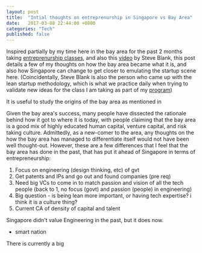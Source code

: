 ```yaml
---
layout: post
title:  "Intial thoughts on entreprenurship in Singapore vs Bay Area"
date:   2017-03-08 22:44:00 +0800
categories: "Tech"
published: false
---
```


Inspired partially by my time here in the bay area for the past 2 months taking [entreprenurship classes](http://etl.stanford.edu/), and also this [video](http://ecorner.stanford.edu/videos/4684/Entrepreneurship-Strengthens-a-Nation-Entire-Talk) by Steve Blank, this post details a few of my thoughts on how the bay area became what it is, and also how Singapore can change to get closer to emulating the startup scene here. (Coincidentally, Steve Blank is also the person who came up with the lean startup methodology, which is what we practice daily when trying to validate new ideas for the class I am taking as part of my [program](http://enterprise.nus.edu.sg/educate/nus-overseas-colleges/programmes/curriculum-overview))

It is useful to study the origins of the bay area as mentioned in 

Given the bay area's success, many people have dissected the rationale behind how it got to where it is today, with people claiming that the bay area is a good mix of highly educated human capital, venture capital, and risk taking culture. Admittedly, as a new-comer to the area, any thoughts on the how the bay area has managed to differentiate itself would not have been well thought-out. However, these are a few differences that I feel that the bay area has done in the past, that has put it ahead of Singapore in terms of entrepreneurship:

1. Focus on engineering (design thinking, etc) of gvt
2. Get patents and IPs and go out and found companies (pre req)
3. Need big VCs to come in to match passion and vision of all the tech people (back to 1, no focus (govt) and passion (people) in engineering)
4. Big question - is being lean more important, or having tech expertise? i think it is a culture thing?
5. Current CA of density of capital and talent

Singapore didn't value Engineering in the past, but it does now.
- smart nation 

There is currently a big 
